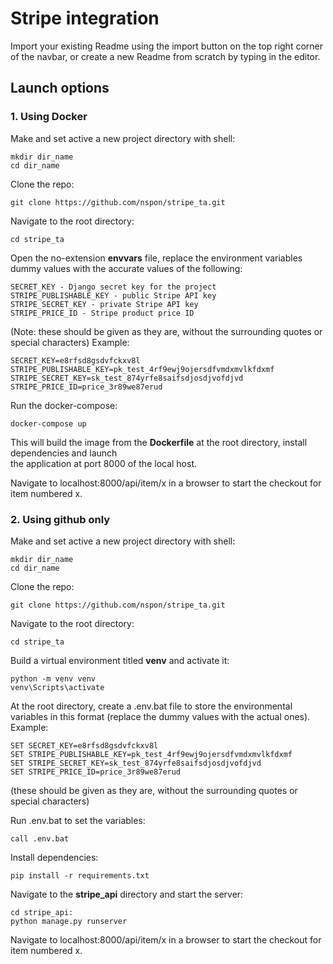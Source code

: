 
# Stripe integration  
Import your existing Readme using the import button on the top right corner of the navbar, 
or create a new Readme from scratch by typing in the editor.  

## Launch options

### 1. Using Docker
Make and set active a new project directory with shell:

    mkdir dir_name
    cd dir_name

Clone the repo:

    git clone https://github.com/nspon/stripe_ta.git

Navigate to the root directory:

    cd stripe_ta

Open the no-extension **envvars** file, replace the environment variables dummy values
 with the accurate values of the following:
    
    SECRET_KEY - Django secret key for the project
    STRIPE_PUBLISHABLE_KEY - public Stripe API key
    STRIPE_SECRET_KEY - private Stripe API key
    STRIPE_PRICE_ID - Stripe product price ID

(Note: these should be given as they are, without the surrounding quotes or special characters)
Example: 

    SECRET_KEY=e8rfsd8gsdvfckxv8l
    STRIPE_PUBLISHABLE_KEY=pk_test_4rf9ewj9ojersdfvmdxmvlkfdxmf
    STRIPE_SECRET_KEY=sk_test_874yrfe8saifsdjosdjvofdjvd
    STRIPE_PRICE_ID=price_3r89we87erud

Run the docker-compose:

    docker-compose up

This will build the image from the **Dockerfile** at the root directory, install dependencies and launch \
the application at port 8000 of the local host.

Navigate to localhost:8000/api/item/x in a browser to start the checkout for item numbered x.

### 2. Using github only

Make and set active a new project directory with shell:

    mkdir dir_name
    cd dir_name

Clone the repo:

    git clone https://github.com/nspon/stripe_ta.git

Navigate to the root directory:

    cd stripe_ta

Build a virtual environment titled **venv** and activate it:

    python -m venv venv
    venv\Scripts\activate

At the root directory, create a .env.bat file to store the environmental variables in this format
(replace the dummy values with the actual ones). Example:

    SET SECRET_KEY=e8rfsd8gsdvfckxv8l
    SET STRIPE_PUBLISHABLE_KEY=pk_test_4rf9ewj9ojersdfvmdxmvlkfdxmf
    SET STRIPE_SECRET_KEY=sk_test_874yrfe8saifsdjosdjvofdjvd
    SET STRIPE_PRICE_ID=price_3r89we87erud

(these should be given as they are, without the surrounding quotes or special characters)

Run .env.bat to set the variables:

    call .env.bat

Install dependencies:

    pip install -r requirements.txt

Navigate to the **stripe_api** directory and start the server:

    cd stripe_api: 
    python manage.py runserver

Navigate to localhost:8000/api/item/x in a browser to start the checkout for item numbered x.
